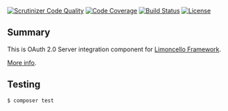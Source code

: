 [![Scrutinizer Code Quality](https://scrutinizer-ci.com/g/lolltec/limoncello-php-component-passport/badges/quality-score.png?b=master)](https://scrutinizer-ci.com/g/lolltec/limoncello-php-component-passport/?branch=master)
[![Code Coverage](https://scrutinizer-ci.com/g/lolltec/limoncello-php-component-passport/badges/coverage.png?b=master)](https://scrutinizer-ci.com/g/lolltec/limoncello-php-component-passport/?branch=master)
[![Build Status](https://travis-ci.org/lolltec/limoncello-php-component-passport.svg?branch=master)](https://travis-ci.org/lolltec/limoncello-php-component-passport)
[![License](https://img.shields.io/github/license/lolltec/limoncello-php-framework.svg)](https://packagist.org/packages/lolltec/limoncello-php-framework)

## Summary

This is OAuth 2.0 Server integration component for [Limoncello Framework](https://github.com/lolltec/limoncello-php-framework).

[More info](https://github.com/lolltec/limoncello-php-framework).

## Testing

```bash
$ composer test
```
